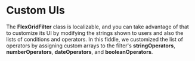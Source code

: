 Custom UIs
============================

The **FlexGridFilter** class is localizable, and you can take advantage of that to customize its UI by modifying the strings shown to users and also the lists of conditions and operators. In this fiddle, we customized the list of operators by assigning custom arrays to the filter's **stringOperators**, **numberOperators**, **dateOperators**, and **booleanOperators**.